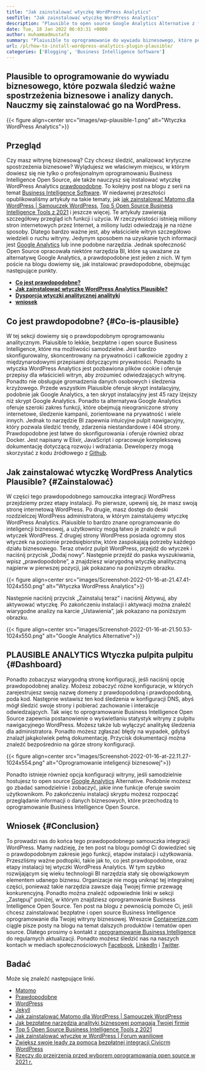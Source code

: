```yaml
---
title: "Jak zainstalować wtyczkę WordPress Analytics" 
seoTitle: "Jak zainstalować wtyczkę WordPress Analytics" 
description: "Plausible to open source Google Analytics Alternative z funkcjami na poziomie przedsiębiorstw. Samouczek krok po kroku, jak zainstalować wtyczkę WordPress Analytics." 
date: Tue, 18 Jan 2022 06:03:31 +0000
author: muhammadmustafa
summary: "Plaiusible to oprogramowanie do wywiadu biznesowego, które pozwala śledzić ważne spostrzeżenia biznesowe i analizy danych. Nauczmy się zainstalować go na WordPress." 
url: /pl/how-to-install-wordpress-analytics-plugin-plausible/
categories: ['Blogging', 'Business Intelligence Software']
---
```


## Plausible to oprogramowanie do wywiadu biznesowego, które pozwala śledzić ważne spostrzeżenia biznesowe i analizy danych. Nauczmy się zainstalować go na WordPress.

{{< figure align=center src="images/wp-plausible-1.png" alt="Wtyczka WordPress Analytics">}}


## Przegląd
Czy masz witrynę biznesową? Czy chcesz śledzić, analizować krytyczne spostrzeżenia biznesowe? Wylądujesz we właściwym miejscu, w którym dowiesz się nie tylko o profesjonalnym oprogramowaniu Business Intelligence Open Source, ale także nauczysz się instalować wtyczkę WordPress Analytics [prawdopodobne][1]. To kolejny post na blogu z serii na temat [Business Intelligence Software][2]. W niedawnej przeszłości opublikowaliśmy artykuły na takie tematy, jak [jak zainstalować Matomo dla WordPress | Samouczek WordPress][3], [Top 5 Open Source Business Intelligence Tools z 2021][4] i jeszcze więcej. Te artykuły zawierają szczegółowy przegląd ich funkcji i użycia.
W rzeczywistości istnieją miliony stron internetowych przez Internet, a miliony ludzi odwiedzają je na różne sposoby. Dlatego bardzo ważne jest, aby właściciele witryn szczegółowo wiedzieli o ruchu witryny. Jedynym sposobem na uzyskanie tych informacji jest [Google Analytics][5] lub inne podobne narzędzia. Jednak społeczność Open Source opracowała niektóre narzędzia BI, które są uważane za alternatywę Google Analytics, a prawdopodobne jest jeden z nich. W tym poście na blogu dowiemy się, jak instalować prawdopodobne, obejmując następujące punkty.
  * **[Co jest prawdopodobne?][6]**
  * **[Jak zainstalować wtyczkę WordPress Analytics Plausible?][7]**
  * **[Dysporcja wtyczki analitycznej analityki][8]**
  * **[wniosek][9]**

## Co jest prawdopodobne?   {#Co-is-plausible}
W tej sekcji dowiemy się o prawdopodobnym oprogramowaniu analitycznym. Plaiusible to lekkie, bezpłatne i open source Business Intelligence, które ma możliwości samodzielne. Jest bardzo skonfigurowalny, skoncentrowany na prywatności i całkowicie zgodny z międzynarodowymi przepisami dotyczącymi prywatności. Ponadto ta wtyczka WordPress Analytics jest pozbawiona plików cookie i oferuje przepisy dla właścicieli witryn, aby zrozumieć odwiedzających witrynę. Ponadto nie obsługuje gromadzenia danych osobowych i śledzenia krzyżowego. Przede wszystkim Plaiusible oferuje skrypt instalacyjny, podobnie jak Google Analytics, a ten skrypt instalacyjny jest 45 razy lżejszy niż skrypt Google Analytics. Ponadto ta alternatywa Google Analytics oferuje szeroki zakres funkcji, które obejmują nieograniczone strony internetowe, śledzenie kampanii, zorientowane na prywatność i wiele innych.
Jednak to narzędzie BI zapewnia intuicyjne pulpit nawigacyjny, który pozwala śledzić trendy, zdarzenia niestandardowe i 404 strony. Prawdopodobne jest łatwe do skonfigurowania i oferuje również obraz Docker. Jest napisany w Elixir, JavaScript i opracowuje kompleksową dokumentację dotyczącą rozwoju i wdrażania. Deweloperzy mogą skorzystać z kodu źródłowego z [Github][10].

## Jak zainstalować wtyczkę WordPress Analytics Plausible?   {#Zainstalować}
W części tego prawdopodobnego samouczka integracji WordPress przejdziemy przez etapy instalacji.
Po pierwsze, upewnij się, że masz swoją stronę internetową WordPress. Po drugie, masz dostęp do deski rozdzielczej WordPress administratora, w którym zainstalujemy wtyczkę WordPress Analytics. Plaiusible to bardzo znane oprogramowanie do inteligencji biznesowej, a użytkownicy mogą łatwo je znaleźć w puli wtyczek WordPress. Z drugiej strony WordPress posiada ogromny stos wtyczek na poziomie przedsiębiorstw, które zaspokajają potrzeby każdego działu biznesowego.
Teraz otwórz pulpit WordPress, przejdź do wtyczek i naciśnij przycisk „Dodaj nowy”. Następnie przejdź do paska wyszukiwania, wpisz „prawdopodobne”, a znajdziesz wiarygodną wtyczkę analityczną najpierw w pierwszej pozycji, jak pokazano na poniższym obrazku.

{{< figure align=center src="images/Screenshot-2022-01-16-at-21.47.41-1024x550.png" alt="Wtyczka WordPress Analytics">}}

Następnie naciśnij przycisk „Zainstaluj teraz” i naciśnij Aktywuj, aby aktywować wtyczkę. Po zakończeniu instalacji i aktywacji można znaleźć wiarygodne analizy na karcie „Ustawienia”, jak pokazano na poniższym obrazku.

{{< figure align=center src="images/Screenshot-2022-01-16-at-21.50.53-1024x550.png" alt="Google Analytics Alternative">}}


## PLAUSIBLE ANALYTICS Wtyczka pulpita pulpitu   {#Dashboard}
Ponadto zobaczysz wiarygodną stronę konfiguracji, jeśli naciśnij opcję prawdopodobnej analizy. Możesz zobaczyć różne konfiguracje, w których zarejestrujesz swoją nazwę domeny z prawdopodobną i prawdopodobną, poda kod. Następnie wstawisz ten kod śledzenia w konfiguracji DNS, abyś mógł śledzić swoje strony i pobierać zachowanie i interakcje odwiedzających. Tak więc to oprogramowanie Business Intelligence Open Source zapewnia postanowienie o wyświetlaniu statystyk witryny z pulpitu nawigacyjnego WordPress. Możesz także lub wyłączyć analitykę śledzenia dla administratora. Ponadto możesz zgłaszać błędy na wypadek, gdybyś znalazł jakąkolwiek pełną dokumentację. Przycisk dokumentacji można znaleźć bezpośrednio na górze strony konfiguracji.

{{< figure align=center src="images/Screenshot-2022-01-16-at-22.11.27-1024x554.png" alt="Oprogramowanie inteligencji biznesowej">}}

Ponadto istnieje również opcja konfiguracji witryny, jeśli samodzielnie hostujesz to open source [Google Analytics][5] Alternative. Podobnie możesz go zbadać samodzielnie i zobaczyć, jakie inne funkcje oferuje swoim użytkownikom. Po zakończeniu instalacji skryptu możesz rozpocząć przeglądanie informacji o danych biznesowych, które przechodzą to oprogramowanie Business Intelligence Open Source.

## Wniosek   {#Conclusion}
To prowadzi nas do końca tego prawdopodobnego samouczka integracji WordPress. Mamy nadzieję, że ten post na blogu pomógł Ci dowiedzieć się o prawdopodobnym zakresie jego funkcji, etapów instalacji i użytkowania. Przeszliśmy ważne podtopiki, takie jak to, co jest prawdopodobne, oraz etapy instalacji tej wtyczki WordPress Analytics. W tym szybko rozwijającym się wieku technologii BI narzędzia stały się obowiązkowym elementem udanego biznesu. Organizacje nie mogą uniknąć tej integralnej części, ponieważ takie narzędzia zawsze dają Twojej firmie przewagę konkurencyjną. Ponadto można znaleźć odpowiednie linki w sekcji „Zastępuj” poniżej, w którym znajdziesz oprogramowanie Business Intelligence Open Source. Ten post na blogu z pewnością pomoże Ci, jeśli chcesz zainstalować bezpłatne i open source Business Intelligence oprogramowanie dla Twojej witryny biznesowej.
Wreszcie [Containerize.com][11] ciągle pisze posty na blogu na temat dalszych produktów i tematów open source. Dlatego prosimy o kontakt z [][12][oprogramowanie Business Intelligence][13][][12] do regularnych aktualizacji. Ponadto możesz śledzić nas na naszych kontach w mediach społecznościowych [Facebook][14], [LinkedIn][15] i [Twitter][16].

## Badać
Może się znaleźć następujące linki.
  * [Matomo][17]
  * [Prawdopodobne][1]
  * [WordPress][18]
  * [Jekyll][19]
  * [Jak zainstalować Matomo dla WordPress | Samouczek WordPress][3]
  * [Jak bezpłatne narzędzia analityki biznesowej pomagają Twojej firmie][20]
  * [Top 5 Open Source Business Intelligence Tools z 2021][4]
  * [Jak zainstalować wtyczkę w WordPress | Forum waniliowe][21]
  * [Zwiększ swoje leady za pomocą bezpłatnej integracji Civicrm WordPress][22]
  * [Rzeczy do przejrzenia przed wyborem oprogramowania open source w 2021 r.][23]

  
[1]: https://products.containerize.com/business-intelligence/plausible
[2]: https://blog.containerize.com/category/business-intelligence-software/
[3]: https://blog.containerize.com/blogging/how-to-install-matomo-for-wordpress-wordpress-tutorial/
[4]: https://blog.containerize.com/business-intelligence-software/top-5-open-source-business-intelligence-solutions-of-2021/
[5]: https://analytics.google.com/analytics/web/
[6]: #What-is-Plausible
[7]: #Install
[8]: #dashboard
[9]: #Conclusion
[10]: https://github.com/plausible/analytics
[11]: https://www.containerize.com/
[12]: https://products.containerize.com/social-network-platforms/
[13]: https://products.containerize.com/business-intelligence/
[14]: https://web.facebook.com/containerize
[15]: https://www.linkedin.com/company/containerize/
[16]: https://twitter.com/containerize_co
[17]: https://products.containerize.com/business-intelligence/matomo
[18]: https://products.containerize.com/blogging/wordpress/
[19]: https://products.containerize.com/blogging/jekyll/
[20]: https://blog.containerize.com/2021/03/12/how-free-business-analytics-tools-assist-your-business/
[21]: https://blog.containerize.com/blogging/how-to-a-install-plugin-in-wordpress-vanilla-forum/
[22]: https://blog.containerize.com/blogging/civicrm-wordpress-integration-wordpress-tutorial/
[23]: https://blog.containerize.com/cmdb-software/things-to-review-before-opting-open-source-software-in-2021/

